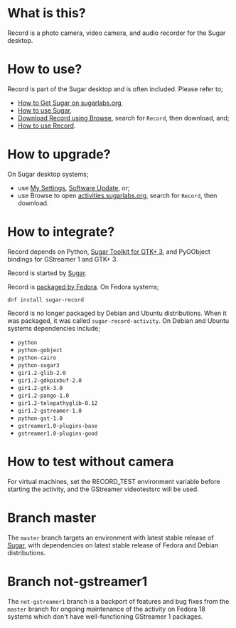 What is this?
=============

Record is a photo camera, video camera, and audio recorder for the Sugar desktop.

How to use?
===========

Record is part of the Sugar desktop and is often included.  Please refer to;

* [How to Get Sugar on sugarlabs.org](https://sugarlabs.org/),
* [How to use Sugar](https://help.sugarlabs.org/),
* [Download Record using Browse](https://activities.sugarlabs.org/), search for `Record`, then download, and;
* [How to use Record](https://help.sugarlabs.org/en/record.html).

How to upgrade?
===============

On Sugar desktop systems;
* use [My Settings](https://help.sugarlabs.org/en/my_settings.html), [Software Update](https://help.sugarlabs.org/en/my_settings.html#software-update), or;
* use Browse to open [activities.sugarlabs.org](https://activities.sugarlabs.org/), search for `Record`, then download.

How to integrate?
=================

Record depends on Python, [Sugar Toolkit for GTK+ 3](https://github.com/sugarlabs/sugar-toolkit-gtk3), and PyGObject bindings for GStreamer 1 and GTK+ 3.

Record is started by [Sugar](https://github.com/sugarlabs/sugar).

Record is [packaged by Fedora](https://src.fedoraproject.org/rpms/sugar-record).  On Fedora systems;

```
dnf install sugar-record
```

Record is no longer packaged by Debian and Ubuntu distributions.  When it was packaged, it was called `sugar-record-activity`.  On Debian and Ubuntu systems dependencies include;

* `python`
* `python-gobject`
* `python-cairo`
* `python-sugar3`
* `gir1.2-glib-2.0`
* `gir1.2-gdkpixbuf-2.0`
* `gir1.2-gtk-3.0`
* `gir1.2-pango-1.0`
* `gir1.2-telepathyglib-0.12`
* `gir1.2-gstreamer-1.0`
* `python-gst-1.0`
* `gstreamer1.0-plugins-base`
* `gstreamer1.0-plugins-good`

How to test without camera
==========================

For virtual machines, set the RECORD_TEST environment variable before
starting the activity, and the GStreamer videotestsrc will be used.

Branch master
=============

The `master` branch targets an environment with latest stable release
of [Sugar](https://github.com/sugarlabs/sugar), with dependencies on
latest stable release of Fedora and Debian distributions.

Branch not-gstreamer1
=====================

The `not-gstreamer1` branch is a backport of features and bug fixes
from the `master` branch for ongoing maintenance of the activity on
Fedora 18 systems which don't have well-functioning GStreamer 1
packages.
